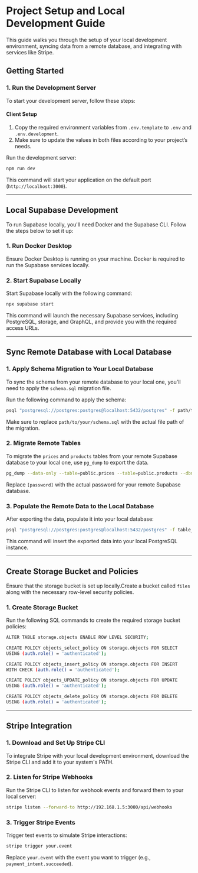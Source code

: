 # Project Setup and Local Development Guide

This guide walks you through the setup of your local development environment, syncing data from a remote database, and integrating with services like Stripe.

## Getting Started

### 1. Run the Development Server

To start your development server, follow these steps:

#### Client Setup

1. Copy the required environment variables from `.env.template` to `.env` and `.env.development`.
2. Make sure to update the values in both files according to your project’s needs.

Run the development server:

```bash
npm run dev
```

This command will start your application on the default port (`http://localhost:3000`).

---

## Local Supabase Development

To run Supabase locally, you'll need Docker and the Supabase CLI. Follow the steps below to set it up:

### 1. Run Docker Desktop

Ensure Docker Desktop is running on your machine. Docker is required to run the Supabase services locally.

### 2. Start Supabase Locally

Start Supabase locally with the following command:

```bash
npx supabase start
```

This command will launch the necessary Supabase services, including PostgreSQL, storage, and GraphQL, and provide you with the required access URLs.

---

## Sync Remote Database with Local Database

### 1. Apply Schema Migration to Your Local Database

To sync the schema from your remote database to your local one, you'll need to apply the `schema.sql` migration file.

Run the following command to apply the schema:

```bash
psql "postgresql://postgres:postgres@localhost:5432/postgres" -f path/to/your/schema.sql
```

Make sure to replace `path/to/your/schema.sql` with the actual file path of the migration.

### 2. Migrate Remote Tables

To migrate the `prices` and `products` tables from your remote Supabase database to your local one, use `pg_dump` to export the data.

```bash
pg_dump --data-only --table=public.prices --table=public.products --dbname='postgresql://postgres.lmvdjvvrhvqestxlupqj:[password]@aws-0-eu-central-1.pooler.supabase.com:5432/postgres' --no-owner --file=table_data.sql
```

Replace `[password]` with the actual password for your remote Supabase database.

### 3. Populate the Remote Data to the Local Database

After exporting the data, populate it into your local database:

```bash
psql "postgresql://postgres:postgres@localhost:5432/postgres" -f table_data.sql
```

This command will insert the exported data into your local PostgreSQL instance.

---

## Create Storage Bucket and Policies

Ensure that the storage bucket is set up locally.Create a bucket called `files` along with the necessary row-level security policies.

### 1. Create Storage Bucket

Run the following SQL commands to create the required storage bucket policies:

```bash
ALTER TABLE storage.objects ENABLE ROW LEVEL SECURITY;

CREATE POLICY objects_select_policy ON storage.objects FOR SELECT
USING (auth.role() = 'authenticated');

CREATE POLICY objects_insert_policy ON storage.objects FOR INSERT
WITH CHECK (auth.role() = 'authenticated');

CREATE POLICY objects_UPDATE_policy ON storage.objects FOR UPDATE
USING (auth.role() = 'authenticated');

CREATE POLICY objects_delete_policy ON storage.objects FOR DELETE
USING (auth.role() = 'authenticated');
```

---

## Stripe Integration

### 1. Download and Set Up Stripe CLI

To integrate Stripe with your local development environment, download the Stripe CLI and add it to your system's PATH.

### 2. Listen for Stripe Webhooks

Run the Stripe CLI to listen for webhook events and forward them to your local server:

```bash
stripe listen --forward-to http://192.168.1.5:3000/api/webhooks
```

### 3. Trigger Stripe Events

Trigger test events to simulate Stripe interactions:

```bash
stripe trigger your.event
```

Replace `your.event` with the event you want to trigger (e.g., `payment_intent.succeeded`).